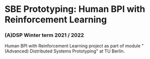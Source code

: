 # SBE Prototyping: Human BPI with Reinforcement Learning
### (A)DSP Winter term 2021 / 2022
Human BPI with Reinforcement Learning project as part of module "(Advanced) Distributed Systems Prototyping" at TU Berlin.

